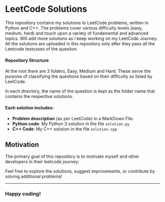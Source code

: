 
# LeetCode Solutions

This repository contains my solutions to LeetCode problems, written in Python and C++. The problems cover various difficulty levels (easy, medium, hard) and touch upon a variety of fundamental and advanced topics. Will add more solutions as I keep working on my LeetCode Journey. All the solutions are uploaded in this repository only after they pass all the Leetcode testcases of the quesiton. 

#### Repository Structure

At the root there are 3 folders, Easy, Medium and Hard. These serve the purpose of classifying the questions based on their difficulty as listed by LeetCode. 

In each directory, the name of the question is kept as the folder name that contains the respective solutions. 


#### Each solution includes:

- **Problem description** (as per LeetCode) in a MarkDown File. 
- **Python code**: My Python 3 solution in the file `solution.py`
- **C++ Code**: My C++ solution in the file `solution.cpp`


##  Motivation

The primary goal of this repository is to motivate myself and other developers in their leetcode journey: 

Feel free to explore the solutions, suggest improvements, or contribute by solving additional problems!

--- 
### Happy coding! 

